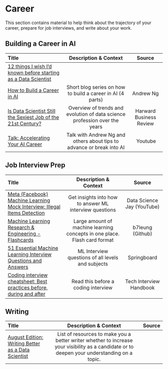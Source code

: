 # Career

This section contains material to help think about the trajectory of your career, prepare for job interviews, and write about your work.

## Building a Career in AI

Title | Description & Context | Source
:-- | :--: | :--:
[12 things I wish I’d known before starting as a Data Scientist](https://medium.com/deliberate-data-science/12-things-i-wish-id-known-before-starting-as-a-data-scientist-45989be6300e) | 
[How to Build a Career in AI](https://read.deeplearning.ai/the-batch/how-to-build-a-career-in-ai-part-1-three-steps-to-career-growth/) | Short blog series on how to build a career in AI (4 parts) | Andrew Ng
[Is Data Scientist Still the Sexiest Job of the 21st Century?](https://hbr.org/2022/07/is-data-scientist-still-the-sexiest-job-of-the-21st-century) | Overview of trends and evolution of data science profession over the years | Harward Business Review
[Talk: Accelerating Your AI Career](https://www.youtube.com/watch?v=D1W0kS40otM) | Talk with Andrew Ng and others about tips to advance or break into AI | Youtube


## Job Interview Prep

Title | Description & Context | Source
:-- | :--: | :--:
[Meta (Facebook) Machine Learning Mock Interview: Illegal Items Detection](https://www.youtube.com/watch?v=FpuiovvSPYc) | Get insights into how to answer ML interview questions | Data Science Jay (YouTube)
[Machine Learning Research & Engineering - Flashcards](https://github.com/b7leung/MLE-Flashcards) | Large amount of machine learning concepts in one place. Flash card format | b7leung (Github)
[51 Essential Machine Learning Interview Questions and Answers](https://www.springboard.com/blog/data-science/machine-learning-interview-questions/) | ML Interview questions of all levels and subjects | Springboard
[Coding interview cheatsheet: Best practices before, during and after](https://www.techinterviewhandbook.org/coding-interview-cheatsheet/) | Read this before a coding interview | Tech Interview Handbook

## Writing

Title | Description & Context | Source
:-- | :--: | :--:
[August Edition: Writing Better as a Data Scientist](https://towardsdatascience.com/august-edition-writing-better-as-a-data-scientist-5893196fd3cf) | List of resources to make you a better writer whether to increase your visibility as a candidate or to deepen your understanding on a topic. 